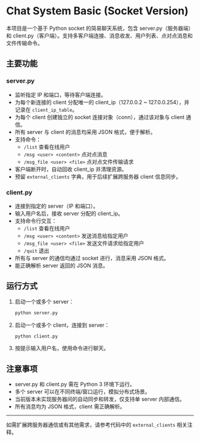 # Chat System Basic (Socket Version)

本项目是一个基于 Python socket 的简易聊天系统，包含 server.py（服务器端）和 client.py（客户端）。支持多客户端连接、消息收发、用户列表、点对点消息和文件传输命令。

## 主要功能

### server.py
- 监听指定 IP 和端口，等待客户端连接。
- 为每个新连接的 client 分配唯一的 client_ip（127.0.0.2 ~ 127.0.0.254），并记录在 `client_ip_table`。
- 为每个 client 创建独立的 socket 连接对象（conn），通过该对象与 client 通信。
- 所有 server 与 client 的消息均采用 JSON 格式，便于解析。
- 支持命令：
  - `/list` 查看在线用户
  - `/msg <user> <content>` 点对点消息
  - `/msg_file <user> <file>` 点对点文件传输请求
- 客户端断开时，自动回收 client_ip 并清理资源。
- 预留 `external_clients` 字典，用于后续扩展跨服务器 client 信息同步。

### client.py
- 连接到指定的 server（IP 和端口）。
- 输入用户名后，接收 server 分配的 client_ip。
- 支持命令行交互：
  - `/list` 查看在线用户
  - `/msg <user> <content>` 发送消息给指定用户
  - `/msg_file <user> <file>` 发送文件请求给指定用户
  - `/quit` 退出
- 所有与 server 的通信均通过 socket 进行，消息采用 JSON 格式。
- 能正确解析 server 返回的 JSON 消息。

## 运行方式

1. 启动一个或多个 server：
   ```bash
   python server.py
   ```
2. 启动一个或多个 client，连接到 server：
   ```bash
   python client.py
   ```
3. 按提示输入用户名，使用命令进行聊天。

## 注意事项
- server.py 和 client.py 需在 Python 3 环境下运行。
- 多个 server 可以在不同终端/窗口运行，模拟分布式场景。
- 当前版本未实现服务器间的自动同步和转发，仅支持单 server 内部通信。
- 所有消息均为 JSON 格式，client 需正确解析。

---
如需扩展跨服务器通信或有其他需求，请参考代码中的 `external_clients` 相关注释。 